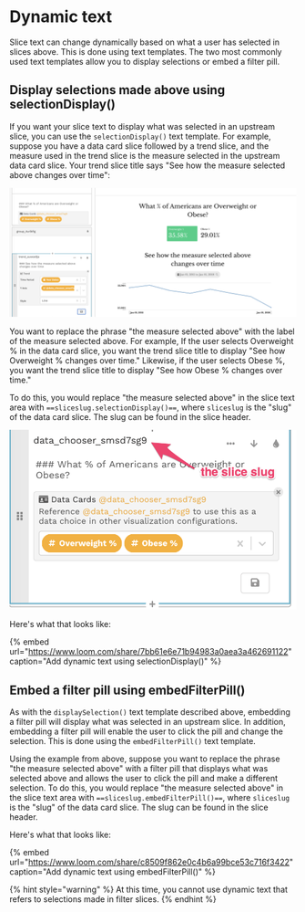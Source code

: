 # Dynamic text

Slice text can change dynamically based on what a user has selected in slices above. This is done using text templates. The two most commonly used text templates allow you to display selections or embed a filter pill.

## Display selections made above using selectionDisplay\(\)

If you want your slice text to display what was selected in an upstream slice, you can use the `selectionDisplay()` text template. For example, suppose you have a data card slice followed by a trend slice, and the measure used in the trend slice is the measure selected in the upstream data card slice. Your trend slice title says "See how the measure selected above changes over time":

![Trend slice has a static title](../../../.gitbook/assets/image%20%2873%29.png)

You want to replace the phrase "the measure selected above" with the label of the measure selected above. For example, If the user selects Overweight % in the data card slice, you want the trend slice title to display "See how Overweight % changes over time." Likewise, if the user selects Obese %, you want the trend slice title to display "See how Obese % changes over time." 

To do this, you would replace "the measure selected above" in the slice text area with  `==sliceslug.selectionDisplay()==`, where `sliceslug` is the "slug" of the data card slice. The slug can be found in the slice header.

![The slice slug is in the slice header](../../../.gitbook/assets/image%20%2872%29.png)

Here's what that looks like:

{% embed url="https://www.loom.com/share/7bb61e6e71b94983a0aea3a462691122" caption="Add dynamic text using selectionDisplay\(\)" %}

## Embed a filter pill using embedFilterPill\(\)

As with the `displaySelection()` text template described above, embedding a filter pill will display what was selected in an upstream slice. In addition, embedding a filter pill will enable the user to click the  pill and change the selection. This is done using the `embedFilterPill()` text template. 

Using the example from above, suppose you want to replace the phrase "the measure selected above" with a filter pill that displays what was selected above and allows the user to click the pill and make a different selection. To do this, you would replace "the measure selected above" in the slice text area with  `==sliceslug.embedFilterPill()==`, where `sliceslug` is the "slug" of the data card slice. The slug can be found in the slice header.

Here's what that looks like:

{% embed url="https://www.loom.com/share/c8509f862e0c4b6a99bce53c716f3422" caption="Add dynamic text using embedFilterPill\(\)" %}

{% hint style="warning" %}
At this time, you cannot use dynamic text that refers to selections made in filter slices.
{% endhint %}



